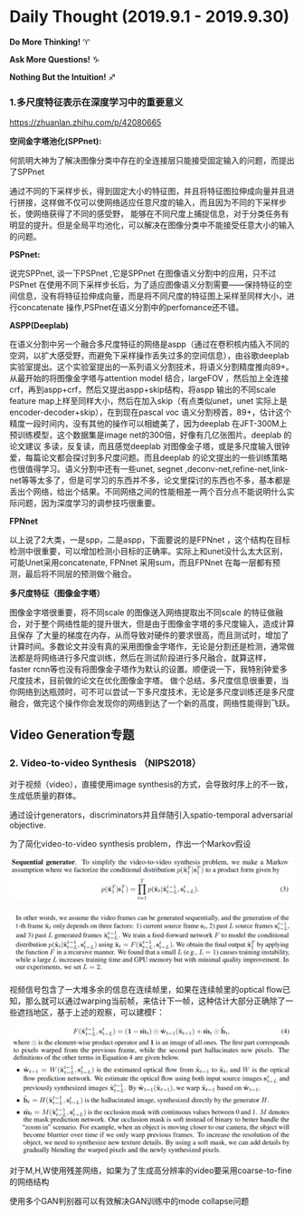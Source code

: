 # Daily Thought (2019.9.1 - 2019.9.30)
**Do More Thinking!** ♈ 

**Ask More Questions!** ♑

**Nothing But the Intuition!** ♐

### 1.多尺度特征表示在深度学习中的重要意义

https://zhuanlan.zhihu.com/p/42080665

**空间金字塔池化(SPPnet):**

何凯明大神为了解决图像分类中存在的全连接层只能接受固定输入的问题，而提出了SPPnet

通过不同的下采样步长，得到固定大小的特征图，并且将特征图拉伸成向量并且进行拼接，这样做不仅可以使网络适应任意尺度的输入，而且因为不同的下采样步长，使网络获得了不同的感受野， 能够在不同尺度上捕捉信息，对于分类任务有明显的提升。但是全局平均池化，可以解决在图像分类中不能接受任意大小的输入的问题。

**PSPnet:**

说完SPPnet, 谈一下PSPnet ,它是SPPnet 在图像语义分割中的应用，只不过PSPnet 在使用不同下采样步长后，为了适应图像语义分割需要——保持特征的空间信息，没有将特征拉伸成向量，而是将不同尺度的特征图上采样至同样大小，进行concatenate 操作,PSPnet在语义分割中的perfomance还不错。

**ASPP(Deeplab)**

在语义分割中另一个融合多尺度特征的网络是aspp（通过在卷积核内插入不同的空洞，以扩大感受野，而避免下采样操作丢失过多的空间信息），由谷歌deeplab实验室提出。这个实验室提出的一系列语义分割技术，将语义分割精度推向89+。从最开始的将图像金字塔与attention model 结合，largeFOV ，然后加上全连接crf，再到aspp+crf，然后又提出aspp+skip结构，将aspp 输出的不同scale feature map上样至同样大小，然后在加入skip（有点类似unet，unet 实际上是encoder-decoder+skip），在到现在pascal voc 语义分割榜首，89+，估计这个精度一段时间内，没有其他的操作可以相媲美了，因为deeplab 在JFT-300M上预训练模型，这个数据集是image net的300倍，好像有几亿张图片。deeplab 的论文建议 多读，反复读，而且感觉deeplab 对图像金子塔，或是多尺度输入很钟爱，每篇论文都会探讨到多尺度问题。而且deeplab 的论文提出的一些训练策略也很值得学习。语义分割中还有一些unet, segnet ,deconv-net,refine-net,link-net等等太多了，但是可学习的东西并不多，论文里探讨的东西也不多，基本都是丢出个网络，给出个结果。不同网络之间的性能相差一两个百分点不能说明什么实际问题，因为深度学习的调参技巧很重要。

**FPNnet**

以上说了2大类，一是spp，二是aspp，下面要说的是FPNnet ，这个结构在目标检测中很重要，可以增加检测小目标的正确率。实际上和unet没什么太大区别，可能Unet采用concatenate, FPNnet 采用sum，而且FPNnet 在每一层都有预测，最后将不同层的预测做个融合。

**多尺度特征（图像金字塔）**

图像金字塔很重要，将不同scale 的图像送入网络提取出不同scale 的特征做融合，对于整个网络性能的提升很大，但是由于图像金字塔的多尺度输入，造成计算且保存 了大量的梯度在内存，从而导致对硬件的要求很高，而且测试时，增加了计算时间。多数论文并没有真的采用图像金字塔作，无论是分割还是检测，通常做法都是将网络进行多尺度训练，然后在测试阶段进行多尺融合，就算这样， faster rcnn等也没有将图像金子塔作为默认的设置。顺便说一下，我特别钟爱多尺度技术，目前做的论文在优化图像金字塔。
做个总结，多尺度信息很重要，当你网络到达瓶颈时，可不可以尝试一下多尺度技术，无论是多尺度训练还是多尺度融合，做完这个操作你会发现你的网络到达了一个新的高度，网络性能得到飞跃。

## Video Generation专题

### 2. Video-to-video Synthesis （NIPS2018）

对于视频（video），直接使用image synthesis的方式，会导致时序上的不一致，生成低质量的群体。

通过设计generators，discriminators并且伴随引入spatio-temporal adversarial objective.

为了简化video-to-video synthesis problem，作出一个Markov假设

![](__pics/vid2vid-1.png)

![](__pics/vid2vid-2.png)

视频信号包含了一大堆多余的信息在连续帧里，如果在连续帧里的optical flow已知，那么就可以通过warping当前帧，来估计下一帧，这种估计大部分正确除了一些遮挡地区，基于上述的观察，可以建模F：

![](__pics/vid2vid-3.png)

对于M,H,W使用残差网络，如果为了生成高分辨率的video要采用coarse-to-fine的网络结构

使用多个GAN判别器可以有效解决GAN训练中的mode collapse问题

